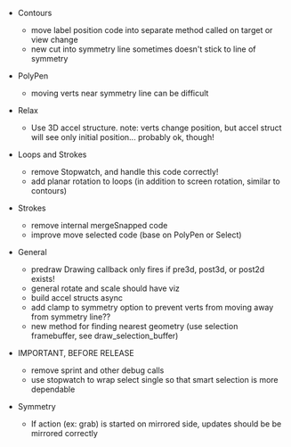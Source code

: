 - Contours
    - move label position code into separate method called on target or view change
    - new cut into symmetry line sometimes doesn't stick to line of symmetry

- PolyPen
    - moving verts near symmetry line can be difficult

- Relax
    - Use 3D accel structure.  note: verts change position, but accel struct will see only initial position... probably ok, though!

- Loops and Strokes
    - remove Stopwatch, and handle this code correctly!
    - add planar rotation to loops (in addition to screen rotation, similar to contours)

- Strokes
    - remove internal mergeSnapped code
    - improve move selected code (base on PolyPen or Select)

- General
    - predraw Drawing callback only fires if pre3d, post3d, or post2d exists!
    - general rotate and scale should have viz
    - build accel structs async
    - add clamp to symmetry option to prevent verts from moving away from symmetry line??
    - new method for finding nearest geometry (use selection framebuffer, see draw_selection_buffer)


- IMPORTANT, BEFORE RELEASE
    - remove sprint and other debug calls
    - use stopwatch to wrap select single so that smart selection is more dependable


- Symmetry
    - If action (ex: grab) is started on mirrored side, updates should be be mirrored correctly